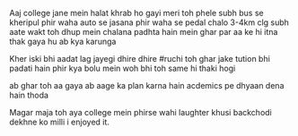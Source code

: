 Aaj college jane mein halat khrab ho gayi meri toh phele subh bus se kheripul phir waha auto se jasana phir waha se pedal chalo 3-4km clg subh aate wakt toh dhup mein chalana padhta hain mein ghar par aa ke hi itna thak gaya hu ab kya karunga

Kher iski bhi aadat lag jayegi dhire dhire #ruchi toh ghar jake tution bhi padati hain phir kya bolu mein woh bhi toh same hi thaki hogi

ab ghar toh aa gaya ab aage ka plan karna hain acdemics pe dhyaan dena hain thoda

Magar maja toh aya college mein phirse wahi laughter khusi backchodi dekhne ko milli i enjoyed it.